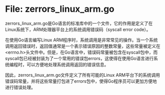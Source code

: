 # File: zerrors_linux_arm.go

zerrors_linux_arm.go是Go语言的标准库中的一个文件，它的作用是定义了在Linux系统下，ARM处理器平台上的系统调用错误码（syscall error code）。

在使用Go语言编写Linux ARM程序时，系统调用是非常常见的操作。当一个系统调用返回错误时，返回值通常是一个表示错误原因的整数常量，这些常量被定义在<errno.h>头文件中。但是，在Go语言中，错误码常量被包含在syscall包中，而syscall包已经被封装为了一个常用的错误包errors，这使得在使用Go语言进行系统编程时，可以方便地处理系统调用返回的错误信息。

因此，zerrors_linux_arm.go文件定义了所有可能的Linux ARM平台下的系统调用错误码常量，并将这些常量打包进了errors包中，使得Go程序员可以更加方便地进行错误处理。

